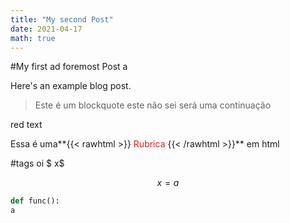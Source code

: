 ```yaml
---
title: "My second Post"
date: 2021-04-17
math: true
---
```


#My first ad foremost Post
a

Here's an example blog post.

> Este é um blockquote
> este não sei será uma continuação

<p class="red">red text</p>

Essa é uma**{{< rawhtml >}}
<span style="color: #e01f1f;">  Rubrica </span>
{{< /rawhtml >}}** em html

#tags  oi $ x$

$$x=a$$

```python 
def func():
a
```


